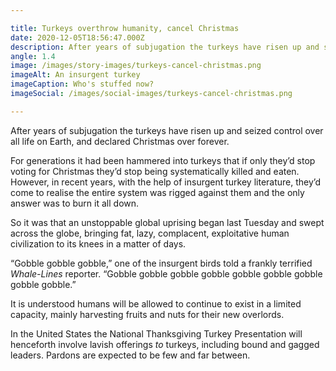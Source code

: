 ```yaml
---

title: Turkeys overthrow humanity, cancel Christmas
date: 2020-12-05T18:56:47.000Z
description: After years of subjugation the turkeys have risen up and seized control over all life on Earth, and declared Christmas over forever.
angle: 1.4
image: /images/story-images/turkeys-cancel-christmas.png
imageAlt: An insurgent turkey
imageCaption: Who's stuffed now?
imageSocial: /images/social-images/turkeys-cancel-christmas.png

---
```


After years of subjugation the turkeys have risen up and seized control over all life on Earth, and declared Christmas over forever.

For generations it had been hammered into turkeys that if only they’d stop voting for Christmas they’d stop being systematically killed and eaten. However, in recent years, with the help of insurgent turkey literature, they’d come to realise the entire system was rigged against them and the only answer was to burn it all down.

So it was that an unstoppable global uprising began last Tuesday and swept across the globe, bringing fat, lazy, complacent, exploitative human civilization to its knees in a matter of days.

“Gobble gobble gobble,” one of the insurgent birds told a frankly terrified *Whale-Lines* reporter. “Gobble gobble gobble gobble gobble gobble gobble gobble gobble.”

It is understood humans will be allowed to continue to exist in a limited capacity, mainly harvesting fruits and nuts for their new overlords.

In the United States the National Thanksgiving Turkey Presentation will henceforth involve lavish offerings *to* turkeys, including bound and gagged leaders. Pardons are expected to be few and far between.